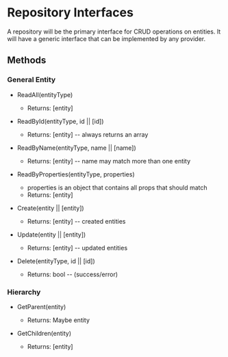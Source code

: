 Repository Interfaces
====================

A repository will be the primary interface for CRUD operations on entities. It will have a generic interface that can be implemented by any provider.

## Methods

### General Entity

* ReadAll(entityType)
    * Returns: [entity]

* ReadById(entityType, id || [id])
    * Returns: [entity] -- always returns an array

* ReadByName(entityType, name || [name])
    * Returns: [entity] -- name may match more than one entity

* ReadByProperties(entityType, properties)
    * properties is an object that contains all props that should match
    * Returns: [entity]

* Create(entity || [entity])
    * Returns: [entity] -- created entities

* Update(entity || [entity])
    * Returns: [entity] -- updated entities

* Delete(entityType, id || [id])
    * Returns: bool -- (success/error)

### Hierarchy

* GetParent(entity)
    * Returns: Maybe entity

* GetChildren(entity)
    * Returns: [entity]
